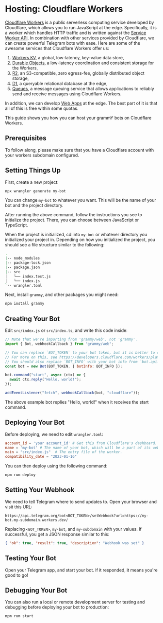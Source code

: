 # Hosting: Cloudflare Workers

[Cloudflare Workers](https://workers.cloudflare.com/) is a public serverless computing service developed by Cloudflare, which allows you to run JavaScript at the edge.
Specifically, it is a worker which handles HTTP traffic and is written against the [Service Worker API](https://developer.mozilla.org/en-US/docs/Web/API/Service_Worker_API).
In combination with other services provided by Cloudflare, we can create powerful Telegram bots with ease.
Here are some of the awesome services that Cloudflare Workers offer us:

1. [Workers KV](https://developers.cloudflare.com/workers/runtime-apis/kv/), a global, low-latency, key-value data store,
2. [Durable Objects](https://developers.cloudflare.com/workers/runtime-apis/durable-objects/), a low-latency coordination and consistent storage for the Workers,
3. [R2](https://developers.cloudflare.com/r2/), an S3-compatible, zero egress-fee, globally distributed object storage,
4. [D1](https://developers.cloudflare.com/d1/), a queryable relational database at the edge,
5. [Queues](https://developers.cloudflare.com/queues/), a message queuing service that allows applications to reliably send and receive messages using Cloudflare Workers.

In addition, we can develop [Web Apps](https://core.telegram.org/bots/webapps) at the edge.
The best part of it is that all of this is free within some quotas.

This guide shows you how you can host your grammY bots on Cloudflare Workers.

## Prerequisites

To follow along, please make sure that you have a Cloudflare account with your workers subdomain configured.

## Setting Things Up

First, create a new project:

```sh
npx wrangler generate my-bot
```

You can change `my-bot` to whatever you want.
This will be the name of your bot and the project directory.

After running the above command, follow the instructions you see to initialize the project.
There, you can choose between JavaScript or TypeScript.

When the project is initialized, cd into `my-bot` or whatever directory you initialized your project in.
Depending on how you initialized the project, you should see a file structure similar to the following:

```sh
.
|-- node_modules
|-- package-lock.json
|-- package.json
|-- src
│   └── index.test.js
│   └── index.js
`-- wrangler.toml
```

Next, install `grammy`, and other packages you might need:

```sh
npm install grammy
```

## Creating Your Bot

Edit `src/index.js` or `src/index.ts`, and write this code inside:

```js
// Note that we're importing from 'grammy/web', not 'grammy'.
import { Bot, webhookCallback } from "grammy/web";

// You can replace `BOT_TOKEN` to your bot token, but it is better to store in an environment variable.
// For more on this, see https://developers.cloudflare.com/workers/platform/environment-variables/#secrets-on-deployed-workers.
// You should also replace `BOT_INFO` with your bot info from `bot.api.getMe()`.
const bot = new Bot(BOT_TOKEN, { botInfo: BOT_INFO });

bot.command("start", async (ctx) => {
  await ctx.reply("Hello, world!");
});

addEventListener("fetch", webhookCallback(bot, "cloudflare"));
```

The above example bot replies "Hello, world!" when it receives the start command.

## Deploying Your Bot

Before deploying, we need to edit `wrangler.toml`:

```toml
account_id = 'your account_id' # Get this from Cloudflare's dashboard.
name = 'my-bot' # The name of your bot, which will be a part of its webhook URL, for example: https://my-bot.my-subdomain.workers.dev
main = "src/index.js"  # The entry file of the worker.
compatibility_date = "2023-01-16"
```

You can then deploy using the following command:

```sh
npm run deploy
```

## Setting Your Webhook

We need to tell Telegram where to send updates to.
Open your browser and visit this URL:

```text
https://api.telegram.org/bot<BOT_TOKEN>/setWebhook?url=https://my-bot.my-subdomain.workers.dev/
```

Replacing `<BOT_TOKEN>`, `my-bot`, and `my-subdomain` with your values. If successful, you get a JSON response similar to this:

```json
{ "ok": true, "result": true, "description": "Webhook was set" }
```

## Testing Your Bot

Open your Telegram app, and start your bot.
If it responded, it means you're good to go!

## Debugging Your Bot

You can also run a local or remote development server for testing and debugging before deploying your bot to production:

```sh
npm run start
```
